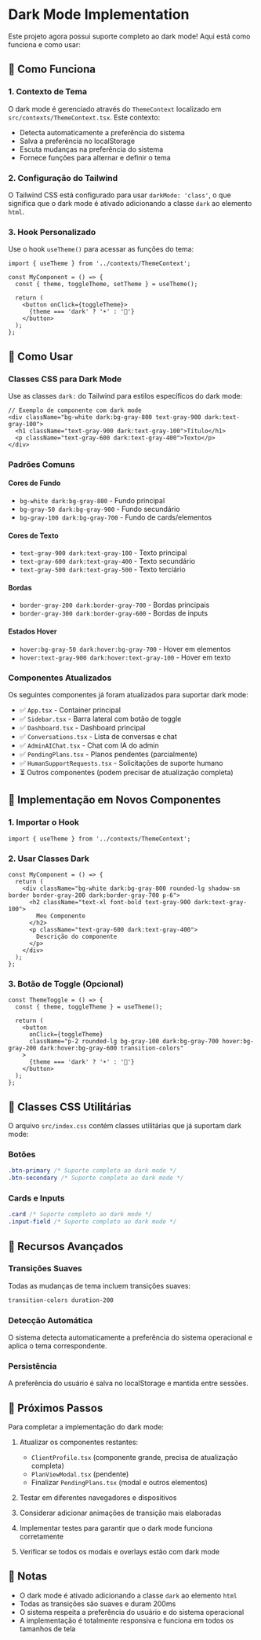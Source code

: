 # Dark Mode Implementation

Este projeto agora possui suporte completo ao dark mode! Aqui está como funciona e como usar:

## 🎨 Como Funciona

### 1. Contexto de Tema
O dark mode é gerenciado através do `ThemeContext` localizado em `src/contexts/ThemeContext.tsx`. Este contexto:
- Detecta automaticamente a preferência do sistema
- Salva a preferência no localStorage
- Escuta mudanças na preferência do sistema
- Fornece funções para alternar e definir o tema

### 2. Configuração do Tailwind
O Tailwind CSS está configurado para usar `darkMode: 'class'`, o que significa que o dark mode é ativado adicionando a classe `dark` ao elemento `html`.

### 3. Hook Personalizado
Use o hook `useTheme()` para acessar as funções do tema:

```tsx
import { useTheme } from '../contexts/ThemeContext';

const MyComponent = () => {
  const { theme, toggleTheme, setTheme } = useTheme();
  
  return (
    <button onClick={toggleTheme}>
      {theme === 'dark' ? '☀️' : '🌙'}
    </button>
  );
};
```

## 🎯 Como Usar

### Classes CSS para Dark Mode

Use as classes `dark:` do Tailwind para estilos específicos do dark mode:

```tsx
// Exemplo de componente com dark mode
<div className="bg-white dark:bg-gray-800 text-gray-900 dark:text-gray-100">
  <h1 className="text-gray-900 dark:text-gray-100">Título</h1>
  <p className="text-gray-600 dark:text-gray-400">Texto</p>
</div>
```

### Padrões Comuns

#### Cores de Fundo
- `bg-white dark:bg-gray-800` - Fundo principal
- `bg-gray-50 dark:bg-gray-900` - Fundo secundário
- `bg-gray-100 dark:bg-gray-700` - Fundo de cards/elementos

#### Cores de Texto
- `text-gray-900 dark:text-gray-100` - Texto principal
- `text-gray-600 dark:text-gray-400` - Texto secundário
- `text-gray-500 dark:text-gray-500` - Texto terciário

#### Bordas
- `border-gray-200 dark:border-gray-700` - Bordas principais
- `border-gray-300 dark:border-gray-600` - Bordas de inputs

#### Estados Hover
- `hover:bg-gray-50 dark:hover:bg-gray-700` - Hover em elementos
- `hover:text-gray-900 dark:hover:text-gray-100` - Hover em texto

### Componentes Atualizados

Os seguintes componentes já foram atualizados para suportar dark mode:
- ✅ `App.tsx` - Container principal
- ✅ `Sidebar.tsx` - Barra lateral com botão de toggle
- ✅ `Dashboard.tsx` - Dashboard principal
- ✅ `Conversations.tsx` - Lista de conversas e chat
- ✅ `AdminAIChat.tsx` - Chat com IA do admin
- ✅ `PendingPlans.tsx` - Planos pendentes (parcialmente)
- ✅ `HumanSupportRequests.tsx` - Solicitações de suporte humano
- ⏳ Outros componentes (podem precisar de atualização completa)

## 🔧 Implementação em Novos Componentes

### 1. Importar o Hook
```tsx
import { useTheme } from '../contexts/ThemeContext';
```

### 2. Usar Classes Dark
```tsx
const MyComponent = () => {
  return (
    <div className="bg-white dark:bg-gray-800 rounded-lg shadow-sm border border-gray-200 dark:border-gray-700 p-6">
      <h2 className="text-xl font-bold text-gray-900 dark:text-gray-100">
        Meu Componente
      </h2>
      <p className="text-gray-600 dark:text-gray-400">
        Descrição do componente
      </p>
    </div>
  );
};
```

### 3. Botão de Toggle (Opcional)
```tsx
const ThemeToggle = () => {
  const { theme, toggleTheme } = useTheme();
  
  return (
    <button
      onClick={toggleTheme}
      className="p-2 rounded-lg bg-gray-100 dark:bg-gray-700 hover:bg-gray-200 dark:hover:bg-gray-600 transition-colors"
    >
      {theme === 'dark' ? '☀️' : '🌙'}
    </button>
  );
};
```

## 🎨 Classes CSS Utilitárias

O arquivo `src/index.css` contém classes utilitárias que já suportam dark mode:

### Botões
```css
.btn-primary /* Suporte completo ao dark mode */
.btn-secondary /* Suporte completo ao dark mode */
```

### Cards e Inputs
```css
.card /* Suporte completo ao dark mode */
.input-field /* Suporte completo ao dark mode */
```

## 🌟 Recursos Avançados

### Transições Suaves
Todas as mudanças de tema incluem transições suaves:
```css
transition-colors duration-200
```

### Detecção Automática
O sistema detecta automaticamente a preferência do sistema operacional e aplica o tema correspondente.

### Persistência
A preferência do usuário é salva no localStorage e mantida entre sessões.

## 🚀 Próximos Passos

Para completar a implementação do dark mode:

1. Atualizar os componentes restantes:
   - `ClientProfile.tsx` (componente grande, precisa de atualização completa)
   - `PlanViewModal.tsx` (pendente)
   - Finalizar `PendingPlans.tsx` (modal e outros elementos)

2. Testar em diferentes navegadores e dispositivos

3. Considerar adicionar animações de transição mais elaboradas

4. Implementar testes para garantir que o dark mode funciona corretamente

5. Verificar se todos os modais e overlays estão com dark mode

## 📝 Notas

- O dark mode é ativado adicionando a classe `dark` ao elemento `html`
- Todas as transições são suaves e duram 200ms
- O sistema respeita a preferência do usuário e do sistema operacional
- A implementação é totalmente responsiva e funciona em todos os tamanhos de tela 
